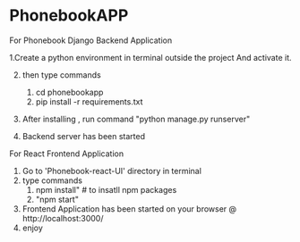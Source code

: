 # PhonebookAPP


For Phonebook Django Backend Application

1.Create a python environment in terminal outside the project And activate it.


2. then type commands 
      1. cd phonebookapp
      2. pip install -r requirements.txt
3. After  installing , 
    run command "python manage.py runserver"
    
4. Backend server has been started  


For React Frontend Application 
1. Go to 'Phonebook-react-UI' directory in terminal
2. type commands 
    1. npm install" # to insatll npm packages
    2.  "npm start"
3. Frontend Application has been started on your browser @ http://localhost:3000/
4. enjoy
